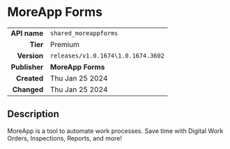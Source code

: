# MoreApp Forms
| | |
|-:|-|
|**API name**|`shared_moreappforms`|
|**Tier**|Premium|
|**Version**|`releases/v1.0.1674\1.0.1674.3602`|
|**Publisher**|**MoreApp Forms**|
|**Created**|Thu Jan 25 2024|
|**Changed**|Thu Jan 25 2024|

## Description
MoreApp is a tool to automate work processes. Save time with Digital Work Orders, Inspections, Reports, and more!
